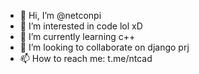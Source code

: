 - 👋 Hi, I’m @netconpi
- 👀 I’m interested in code lol xD
- 🌱 I’m currently learning c++
- 💞️ I’m looking to collaborate on django prj
- 📫 How to reach me: t.me/ntcad

<!---
netconpi/netconpi is a ✨ special ✨ repository because its `README.md` (this file) appears on your GitHub profile.
You can click the Preview link to take a look at your changes.
--->
